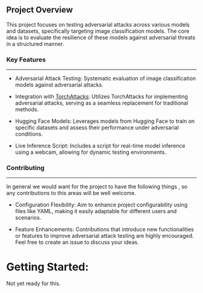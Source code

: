 ## Project Overview
This project focuses on testing adversarial attacks across various models and datasets, specifically targeting image classification models. The core idea is to evaluate the resilience of these models against adversarial threats in a structured manner.

### Key Features
----
 - Adversarial Attack Testing: Systematic evaluation of image classification models against adversarial attacks.

 - Integration with [TorchAttacks](https://github.com/Harry24k/adversarial-attacks-pytorch/): Utilizes TorchAttacks for implementing adversarial attacks, serving as a seamless replacement for traditional methods.

 - Hugging Face Models: Leverages models from Hugging Face to train on specific datasets and assess their performance under adversarial conditions.

 - Live Inference Script: Includes a script for real-time model inference using a webcam, allowing for dynamic testing environments.
### Contributing
---
In general we would want for the project to have the following things , so any contributions to this areas will be well welcome.

- Configuration Flexibility: Aim to enhance project configurability using files like YAML, making it easily adaptable for different users and scenarios.

- Feature Enhancements: Contributions that introduce new functionalities or features to improve adversarial attack testing are highly encouraged. Feel free to create an issue to discuss your ideas.


# Getting Started:
Not yet ready for this.